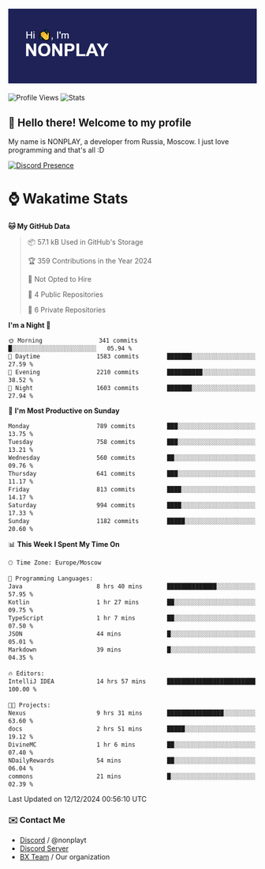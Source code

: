 ![Discord Presence](./header.png)
<br></br>
![Profile Views](https://komarev.com/ghpvc/?username=NONPLAYT&color=blue&style=for-the-badge)
![Stats](https://img.shields.io/badge/0%25-OPTIMIZED-orange?style=for-the-badge)


## :wave: Hello there! Welcome to my profile

My name is NONPLAY, a developer from Russia, Moscow. I just love programming and that's all :D

[![Discord Presence](https://lanyard.cnrad.dev/api/597087584090587177?showDisplayName=true)](https://discord.com/users/597087584090587177) 

# ⌚ Wakatime Stats

<!--START_SECTION:waka-->
**🐱 My GitHub Data** 

> 📦 57.1 kB Used in GitHub's Storage 
 > 
> 🏆 359 Contributions in the Year 2024
 > 
> 🚫 Not Opted to Hire
 > 
> 📜 4 Public Repositories 
 > 
> 🔑 6 Private Repositories 
 > 
**I'm a Night 🦉** 

```text
🌞 Morning                341 commits         █░░░░░░░░░░░░░░░░░░░░░░░░   05.94 % 
🌆 Daytime                1583 commits        ███████░░░░░░░░░░░░░░░░░░   27.59 % 
🌃 Evening                2210 commits        ██████████░░░░░░░░░░░░░░░   38.52 % 
🌙 Night                  1603 commits        ███████░░░░░░░░░░░░░░░░░░   27.94 % 
```
📅 **I'm Most Productive on Sunday** 

```text
Monday                   789 commits         ███░░░░░░░░░░░░░░░░░░░░░░   13.75 % 
Tuesday                  758 commits         ███░░░░░░░░░░░░░░░░░░░░░░   13.21 % 
Wednesday                560 commits         ██░░░░░░░░░░░░░░░░░░░░░░░   09.76 % 
Thursday                 641 commits         ███░░░░░░░░░░░░░░░░░░░░░░   11.17 % 
Friday                   813 commits         ████░░░░░░░░░░░░░░░░░░░░░   14.17 % 
Saturday                 994 commits         ████░░░░░░░░░░░░░░░░░░░░░   17.33 % 
Sunday                   1182 commits        █████░░░░░░░░░░░░░░░░░░░░   20.60 % 
```


📊 **This Week I Spent My Time On** 

```text
🕑︎ Time Zone: Europe/Moscow

💬 Programming Languages: 
Java                     8 hrs 40 mins       ██████████████░░░░░░░░░░░   57.95 % 
Kotlin                   1 hr 27 mins        ██░░░░░░░░░░░░░░░░░░░░░░░   09.75 % 
TypeScript               1 hr 7 mins         ██░░░░░░░░░░░░░░░░░░░░░░░   07.50 % 
JSON                     44 mins             █░░░░░░░░░░░░░░░░░░░░░░░░   05.01 % 
Markdown                 39 mins             █░░░░░░░░░░░░░░░░░░░░░░░░   04.35 % 

🔥 Editors: 
IntelliJ IDEA            14 hrs 57 mins      █████████████████████████   100.00 % 

🐱‍💻 Projects: 
Nexus                    9 hrs 31 mins       ████████████████░░░░░░░░░   63.60 % 
docs                     2 hrs 51 mins       █████░░░░░░░░░░░░░░░░░░░░   19.12 % 
DivineMC                 1 hr 6 mins         ██░░░░░░░░░░░░░░░░░░░░░░░   07.40 % 
NDailyRewards            54 mins             ██░░░░░░░░░░░░░░░░░░░░░░░   06.04 % 
commons                  21 mins             █░░░░░░░░░░░░░░░░░░░░░░░░   02.39 % 
```


 Last Updated on 12/12/2024 00:56:10 UTC
<!--END_SECTION:waka-->

### ✉️ Contact Me

- [Discord](https://discord.com/users/597087584090587177) / @nonplayt
- [Discord Server](https://discord.gg/p7cxhw7E2M)
- [BX Team](https://github.com/BX-Team) / Our organization
